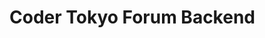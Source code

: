 # Coder Tokyo Forum Backend

<!-- date: 18 Mar, 2024 -->
<!-- description: Pet project Forum, Blog Backend -->
<!-- status: completed -->
<!-- team_size: 1 -->

